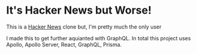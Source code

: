 # It's Hacker News but Worse!
This is a [Hacker News](https://news.ycombinator.com/newest) clone but, I'm pretty much the only user

I made this to get further aquianted with GraphQL. In total this project uses Apollo, Apollo Server, React, GraphQL, Prisma.